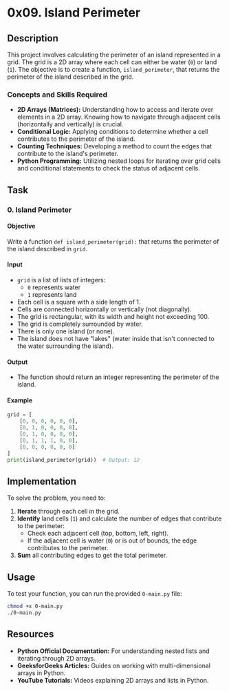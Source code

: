 # 0x09. Island Perimeter

## Description

This project involves calculating the perimeter of an island represented in a grid. The grid is a 2D array where each cell can either be water (`0`) or land (`1`). The objective is to create a function, `island_perimeter`, that returns the perimeter of the island described in the grid.

### Concepts and Skills Required

- **2D Arrays (Matrices):** Understanding how to access and iterate over elements in a 2D array. Knowing how to navigate through adjacent cells (horizontally and vertically) is crucial.
- **Conditional Logic:** Applying conditions to determine whether a cell contributes to the perimeter of the island.
- **Counting Techniques:** Developing a method to count the edges that contribute to the island's perimeter.
- **Python Programming:** Utilizing nested loops for iterating over grid cells and conditional statements to check the status of adjacent cells.

## Task

### 0. Island Perimeter

#### Objective

Write a function `def island_perimeter(grid):` that returns the perimeter of the island described in `grid`.

#### Input

- `grid` is a list of lists of integers:
  - `0` represents water
  - `1` represents land
- Each cell is a square with a side length of 1.
- Cells are connected horizontally or vertically (not diagonally).
- The grid is rectangular, with its width and height not exceeding 100.
- The grid is completely surrounded by water.
- There is only one island (or none).
- The island does not have "lakes" (water inside that isn't connected to the water surrounding the island).

#### Output

- The function should return an integer representing the perimeter of the island.

#### Example

```python
grid = [
    [0, 0, 0, 0, 0, 0],
    [0, 1, 0, 0, 0, 0],
    [0, 1, 0, 0, 0, 0],
    [0, 1, 1, 1, 0, 0],
    [0, 0, 0, 0, 0, 0]
]
print(island_perimeter(grid))  # Output: 12
```

## Implementation

To solve the problem, you need to:

1. **Iterate** through each cell in the grid.
2. **Identify** land cells (`1`) and calculate the number of edges that contribute to the perimeter:
   - Check each adjacent cell (top, bottom, left, right).
   - If the adjacent cell is water (`0`) or is out of bounds, the edge contributes to the perimeter.
3. **Sum** all contributing edges to get the total perimeter.

## Usage

To test your function, you can run the provided `0-main.py` file:

```bash
chmod +x 0-main.py
./0-main.py
```

## Resources

- **Python Official Documentation:** For understanding nested lists and iterating through 2D arrays.
- **GeeksforGeeks Articles:** Guides on working with multi-dimensional arrays in Python.
- **YouTube Tutorials:** Videos explaining 2D arrays and lists in Python.
